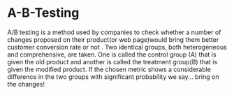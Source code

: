 # A-B-Testing
A/B testing is a method used by companies to check whether a number of changes proposed on their product(or web page)would bring them better customer conversion rate or not . Two  identical groups, both heterogeneous and comprehensive, are taken. One is called the control group (A) that is given the old product and  another is called the treatment group(B) that is given the modified product. If the chosen metric shows a considerable difference in the two groups with significant probability we say... bring on the changes! 
